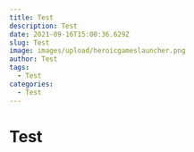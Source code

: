 ```yaml
---
title: Test
description: Test
date: 2021-09-16T15:00:36.629Z
slug: Test
image: images/upload/heroicgameslauncher.png
author: Test
tags:
  - Test
categories:
  - Test
---
```

# Test